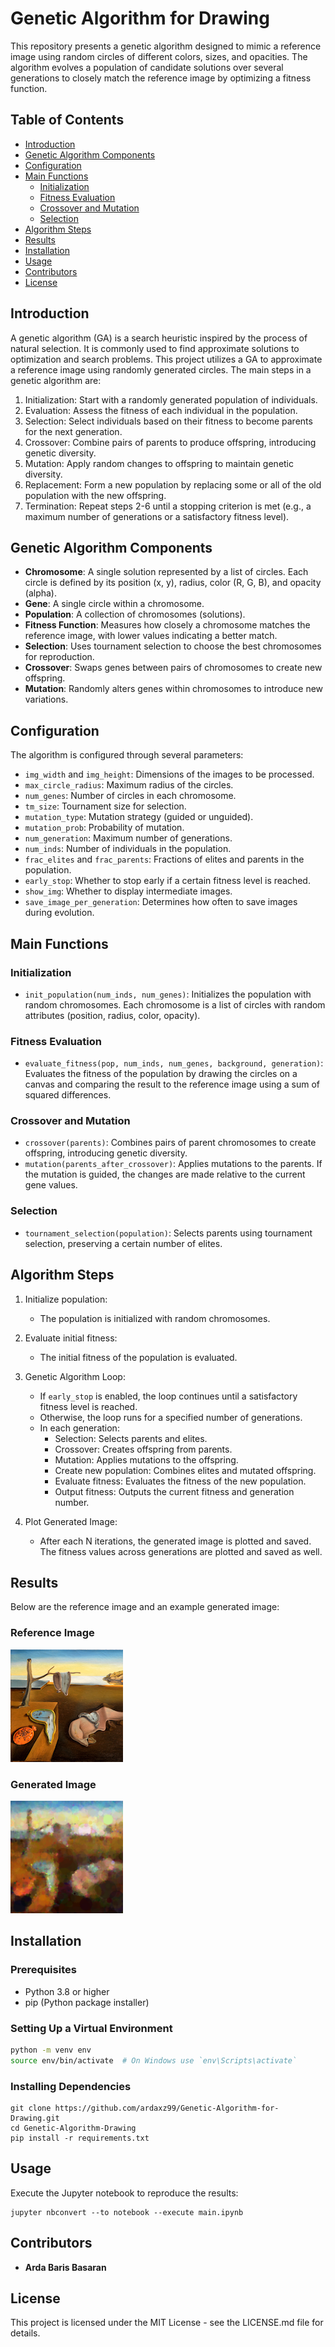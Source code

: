 # Genetic Algorithm for Drawing

This repository presents a genetic algorithm designed to mimic a reference image using random circles of different colors, sizes, and opacities. The algorithm evolves a population of candidate solutions over several generations to closely match the reference image by optimizing a fitness function. 

## Table of Contents

- [Introduction](#introduction)
- [Genetic Algorithm Components](#genetic-algorithm-components)
- [Configuration](#configuration)
- [Main Functions](#main-functions)
  - [Initialization](#initialization)
  - [Fitness Evaluation](#fitness-evaluation)
  - [Crossover and Mutation](#crossover-and-mutation)
  - [Selection](#selection)
- [Algorithm Steps](#algorithm-steps)
- [Results](#results)
- [Installation](#installation)
- [Usage](#usage)
- [Contributors](#contributors)
- [License](#license)

## Introduction

A genetic algorithm (GA) is a search heuristic inspired by the process of natural selection. It is commonly used to find approximate solutions to optimization and search problems. This project utilizes a GA to approximate a reference image using randomly generated circles. The main steps in a genetic algorithm are:
1. Initialization: Start with a randomly generated population of individuals.
2. Evaluation: Assess the fitness of each individual in the population.
3. Selection: Select individuals based on their fitness to become parents for the next generation.
4. Crossover: Combine pairs of parents to produce offspring, introducing genetic diversity.
5. Mutation: Apply random changes to offspring to maintain genetic diversity.
6. Replacement: Form a new population by replacing some or all of the old population with the new offspring.
7. Termination: Repeat steps 2-6 until a stopping criterion is met (e.g., a maximum number of generations or a satisfactory fitness level).

## Genetic Algorithm Components

- **Chromosome**: A single solution represented by a list of circles. Each circle is defined by its position (x, y), radius, color (R, G, B), and opacity (alpha).
- **Gene**: A single circle within a chromosome.
- **Population**: A collection of chromosomes (solutions).
- **Fitness Function**: Measures how closely a chromosome matches the reference image, with lower values indicating a better match.
- **Selection**: Uses tournament selection to choose the best chromosomes for reproduction.
- **Crossover**: Swaps genes between pairs of chromosomes to create new offspring.
- **Mutation**: Randomly alters genes within chromosomes to introduce new variations.

## Configuration

The algorithm is configured through several parameters:
- `img_width` and `img_height`: Dimensions of the images to be processed.
- `max_circle_radius`: Maximum radius of the circles.
- `num_genes`: Number of circles in each chromosome.
- `tm_size`: Tournament size for selection.
- `mutation_type`: Mutation strategy (guided or unguided).
- `mutation_prob`: Probability of mutation.
- `num_generation`: Maximum number of generations.
- `num_inds`: Number of individuals in the population.
- `frac_elites` and `frac_parents`: Fractions of elites and parents in the population.
- `early_stop`: Whether to stop early if a certain fitness level is reached.
- `show_img`: Whether to display intermediate images.
- `save_image_per_generation`: Determines how often to save images during evolution.

## Main Functions

### Initialization

- `init_population(num_inds, num_genes)`: Initializes the population with random chromosomes. Each chromosome is a list of circles with random attributes (position, radius, color, opacity).

### Fitness Evaluation

- `evaluate_fitness(pop, num_inds, num_genes, background, generation)`: Evaluates the fitness of the population by drawing the circles on a canvas and comparing the result to the reference image using a sum of squared differences.

### Crossover and Mutation

- `crossover(parents)`: Combines pairs of parent chromosomes to create offspring, introducing genetic diversity.
- `mutation(parents_after_crossover)`: Applies mutations to the parents. If the mutation is guided, the changes are made relative to the current gene values.

### Selection

- `tournament_selection(population)`: Selects parents using tournament selection, preserving a certain number of elites.

## Algorithm Steps

1. Initialize population:
   - The population is initialized with random chromosomes.

2. Evaluate initial fitness:
   - The initial fitness of the population is evaluated.

3. Genetic Algorithm Loop:
   - If `early_stop` is enabled, the loop continues until a satisfactory fitness level is reached.
   - Otherwise, the loop runs for a specified number of generations.
   - In each generation:
     - Selection: Selects parents and elites.
     - Crossover: Creates offspring from parents.
     - Mutation: Applies mutations to the offspring.
     - Create new population: Combines elites and mutated offspring.
     - Evaluate fitness: Evaluates the fitness of the new population.
     - Output fitness: Outputs the current fitness and generation number.

4. Plot Generated Image:
   - After each N iterations, the generated image is plotted and saved. The fitness values across generations are plotted and saved as well.


## Results

Below are the reference image and an example generated image:

### Reference Image
<img src="reference.png" alt="Reference Image" width="180" height="180">

### Generated Image
<img src="example_output.png" alt="Generated Image" width="180" height="180">

## Installation

### Prerequisites

- Python 3.8 or higher
- pip (Python package installer)

### Setting Up a Virtual Environment

```bash
python -m venv env
source env/bin/activate  # On Windows use `env\Scripts\activate`
```

### Installing Dependencies

```
git clone https://github.com/ardaxz99/Genetic-Algorithm-for-Drawing.git
cd Genetic-Algorithm-Drawing
pip install -r requirements.txt
```

## Usage

Execute the Jupyter notebook to reproduce the results:

```
jupyter nbconvert --to notebook --execute main.ipynb
```

## Contributors

- **Arda Baris Basaran**

## License

This project is licensed under the MIT License - see the LICENSE.md file for details.
